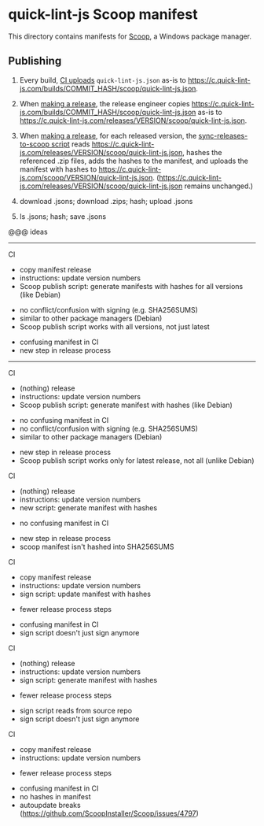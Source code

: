 # quick-lint-js Scoop manifest

This directory contains manifests for [Scoop][], a Windows
package manager.

## Publishing

1. Every build, [CI
   uploads](../../.github/workflows/build-static.yml)
   `quick-lint-js.json` as-is to
   https://c.quick-lint-js.com/builds/COMMIT_HASH/scoop/quick-lint-js.json.
2. When [making a release](../../docs/RELEASE.md), the
   release engineer copies
   https://c.quick-lint-js.com/builds/COMMIT_HASH/scoop/quick-lint-js.json
   as-is to
   https://c.quick-lint-js.com/releases/VERSION/scoop/quick-lint-js.json.
3. When [making a release](../../docs/RELEASE.md), for each
   released version, the
   [sync-releases-to-scoop script](./sync-releases-to-scoop)
   reads
   https://c.quick-lint-js.com/releases/VERSION/scoop/quick-lint-js.json,
   hashes the referenced .zip files, adds the hashes to the
   manifest, and uploads the manifest with hashes to
   https://c.quick-lint-js.com/scoop/VERSION/quick-lint-js.json.
   (https://c.quick-lint-js.com/releases/VERSION/scoop/quick-lint-js.json
   remains unchanged.)


1. download .jsons; download .zips; hash; upload .jsons
2. ls .jsons; hash; save .jsons

@@@ ideas

***
CI
  * copy manifest
release
  * instructions: update version numbers
  * Scoop publish script: generate manifests with hashes for all versions (like Debian)
+ no conflict/confusion with signing (e.g. SHA256SUMS)
+ similar to other package managers (Debian)
+ Scoop publish script works with all versions, not just latest
- confusing manifest in CI
- new step in release process
***

CI
  * (nothing)
release
  * instructions: update version numbers
  * Scoop publish script: generate manifest with hashes (like Debian)
+ no confusing manifest in CI
+ no conflict/confusion with signing (e.g. SHA256SUMS)
+ similar to other package managers (Debian)
- new step in release process
- Scoop publish script works only for latest release, not all (unlike Debian)

CI
  * (nothing)
release
  * instructions: update version numbers
  * new script: generate manifest with hashes
+ no confusing manifest in CI
- new step in release process
- scoop manifest isn't hashed into SHA256SUMS

CI
  * copy manifest
release
  * instructions: update version numbers
  * sign script: update manifest with hashes
+ fewer release process steps
- confusing manifest in CI
- sign script doesn't just sign anymore

CI
  * (nothing)
release
  * instructions: update version numbers
  * sign script: generate manifest with hashes
+ fewer release process steps
- sign script reads from source repo
- sign script doesn't just sign anymore

CI
  * copy manifest
release
  * instructions: update version numbers
+ fewer release process steps
- confusing manifest in CI
- no hashes in manifest
- autoupdate breaks (https://github.com/ScoopInstaller/Scoop/issues/4797)

[Scoop]: https://scoop.sh/
